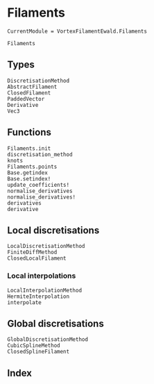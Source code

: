 # Filaments

```@meta
CurrentModule = VortexFilamentEwald.Filaments
```

```@docs
Filaments
```

## Types

```@docs
DiscretisationMethod
AbstractFilament
ClosedFilament
PaddedVector
Derivative
Vec3
```

## Functions

```@docs
Filaments.init
discretisation_method
knots
Filaments.points
Base.getindex
Base.setindex!
update_coefficients!
normalise_derivatives
normalise_derivatives!
derivatives
derivative
```

## Local discretisations

```@docs
LocalDiscretisationMethod
FiniteDiffMethod
ClosedLocalFilament
```

### Local interpolations

```@docs
LocalInterpolationMethod
HermiteInterpolation
interpolate
```

## Global discretisations

```@docs
GlobalDiscretisationMethod
CubicSplineMethod
ClosedSplineFilament
```

## Index

```@index
```
